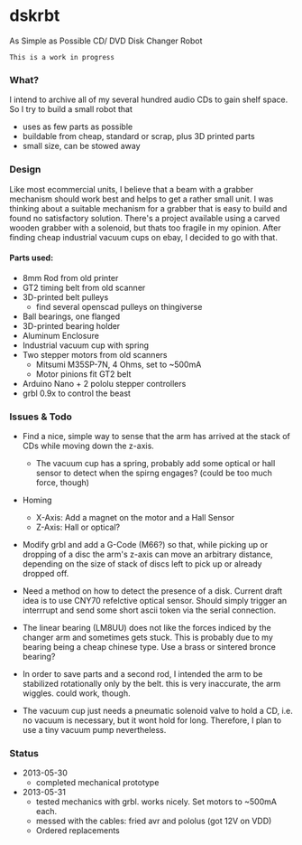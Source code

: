 # dskrbt

As Simple as Possible CD/ DVD Disk Changer Robot

`This is a work in progress`

### What?

I intend to archive all of my several hundred audio CDs to gain shelf space. So I try to build a small robot that

- uses as few parts as possible
- buildable from cheap, standard or scrap, plus 3D printed parts
- small size, can be stowed away


### Design

Like most ecommercial units, I believe that a beam with a grabber mechanism should work best and helps to get a rather small unit. I was thinking about a suitable mechanism for a grabber that is easy to build and found no satisfactory solution. There's a project available using a carved wooden grabber with a solenoid, but thats too fragile in my opinion. After finding cheap industrial vacuum cups on ebay, I decided to go with that.

#### Parts used:

- 8mm Rod from old printer
- GT2 timing belt from old scanner
- 3D-printed belt pulleys
  - find several openscad pulleys on thingiverse
- Ball bearings, one flanged
- 3D-printed bearing holder 
- Aluminum Enclosure
- Industrial vacuum cup with spring
- Two stepper motors from old scanners
  - Mitsumi M35SP-7N, 4 Ohms, set to ~500mA
  - Motor pinions fit GT2 belt
- Arduino Nano + 2 pololu stepper controllers
- grbl 0.9x to control the beast


### Issues & Todo

- Find a nice, simple way to sense that the arm has arrived at the stack of CDs while moving down the z-axis. 
  - The vacuum cup has a spring, probably add some optical or hall sensor to detect when the spirng engages? (could be too much force, though)

- Homing
  - X-Axis: Add a magnet on the motor and a Hall Sensor
  - Z-Axis: Hall or optical?

- Modify grbl and add a G-Code (M66?) so that, while picking up or dropping of a disc the arm's z-axis can move an arbitrary distance, depending on the size of stack of discs left to pick up or already dropped off.
 
- Need a method on how to detect the presence of a disk. Current draft idea is to use CNY70 refelctive optical sensor. Should simply trigger an interrrupt and send some short ascii token via the serial connection.

- The linear bearing (LM8UU) does not like the forces indiced by the changer arm and sometimes gets stuck. This is probably due to my bearing being a cheap chinese type. Use a brass or sintered bronce bearing?

- In order to save parts and a second rod, I intended the arm to be stabilized rotationally only by the belt. this is very inaccurate, the arm wiggles. could work, though.

- The vacuum cup just needs a pneumatic solenoid valve to hold a CD, i.e. no vacuum is necessary, but it wont hold for long. Therefore, I plan to use a tiny vacuum pump nevertheless.


### Status

- 2013-05-30
    - completed mechanical prototype
- 2013-05-31
  - tested mechanics with grbl. works nicely. Set motors to ~500mA each.
  - messed with the cables: fried avr and pololus (got 12V on VDD)
  - Ordered replacements




